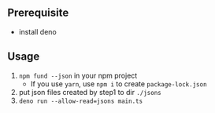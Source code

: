 ## Prerequisite

- install deno

## Usage

1. `npm fund --json` in your npm project
   - If you use `yarn`, use `npm i` to create `package-lock.json`
1. put json files created by step1 to dir `./jsons`
1. `deno run --allow-read=jsons main.ts`
